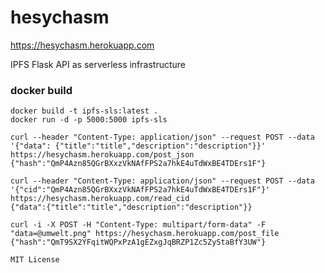 # hesychasm

https://hesychasm.herokuapp.com

IPFS Flask API as serverless infrastructure 

### docker build
```
docker build -t ipfs-sls:latest .
docker run -d -p 5000:5000 ipfs-sls

curl --header "Content-Type: application/json" --request POST --data '{"data": {"title":"title","description":"description"}}' https://hesychasm.herokuapp.com/post_json
{"hash":"QmP4Azn85QGrBXxzVkNAfFPS2a7hkE4uTdWxBE4TDErs1F"}

curl --header "Content-Type: application/json" --request POST --data '{"cid":"QmP4Azn85QGrBXxzVkNAfFPS2a7hkE4uTdWxBE4TDErs1F"}' https://hesychasm.herokuapp.com/read_cid
{"data":{"title":"title","description":"description"}}

curl -i -X POST -H "Content-Type: multipart/form-data" -F "data=@umwelt.png" https://hesychasm.herokuapp.com/post_file
{"hash":"QmT9SX2YFqitWQPxPzA1gEZxgJqBRZP1Zc5ZyStaBfY3UW"}
```

```MIT License```
